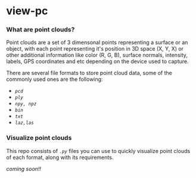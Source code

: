 # view-pc

### What are point clouds? 
Point clouds are a set of 3 dimensonal points representing a surface or an object, with each point representing it's position in 3D space (X, Y, X) or other additional information like color (R, G, B), surface normals, intensity, labels, GPS coordinates and etc depending on the device used to capture.

There are several file formats to store point cloud data, some of the commonly used ones are the following:
* *`pcd`*
* *`ply`*
* *`npy, npz`*
* *`bin`*
* *`txt`*
* *`laz,las`*

### Visualize point clouds 
This repo consists of *`.py`* files you can use to quickly visualize point clouds of each format, along with its requirements.

_coming soon!!_
